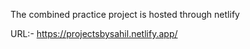 The combined practice project is hosted through netlify

URL:- https://projectsbysahil.netlify.app/
